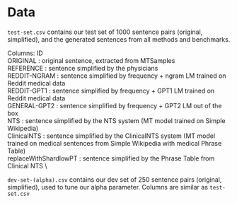 # Data

`test-set.csv` contains our test set of 1000 sentence pairs (original, simplified), and the generated sentences from all methods and benchmarks.

Columns:
ID \
ORIGINAL : original sentence, extracted from MTSamples \
REFERENCE : sentence simplified by the physicians \
REDDIT-NGRAM : sentence simplified by frequency + ngram LM trained on Reddit medical data \
REDDIT-GPT1 : sentence simplified by frequency + GPT1 LM trained on Reddit medical data \
GENERAL-GPT2 : sentence simplified by frequency + GPT2 LM out of the box \
NTS : sentence simplified by the NTS system (MT model trained on Simple Wikipedia) \
ClinicalNTS : sentence simplified by the ClinicalNTS system (MT model trained on medical sentences from Simple Wikipedia with medical Phrase Table) \
replaceWithShardlowPT : sentence simplified by the Phrase Table from Clinical NTS \



`dev-set-(alpha).csv` contains our dev set of 250 sentence pairs (original, simplified), used to tune our alpha parameter.
Columns are similar as `test-set.csv`
